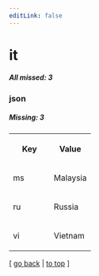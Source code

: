 ```yaml
---
editLink: false
---
```


# it

##### All missed: 3


### json

##### Missing: 3

<table width="100%">
<tr><th width="50%">

Key

</th><th width="50%">

Value

</th></tr>
<tr><td width="50%">

ms

</td><td width="50%">

Malaysia

</td></tr>
<tr><td width="50%">

ru

</td><td width="50%">

Russia

</td></tr>
<tr><td width="50%">

vi

</td><td width="50%">

Vietnam

</td></tr>
</table>

[ [go back](../status.md) | [to top](#) ]

